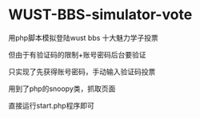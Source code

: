 WUST-BBS-simulator-vote
=======================

用php脚本模拟登陆wust bbs 十大魅力学子投票

但由于有验证码的限制+账号密码后台要验证

只实现了先获得账号密码，手动输入验证码投票

用到了php的snoopy类，抓取页面

直接运行start.php程序即可
